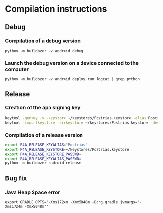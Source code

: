 # Compilation instructions

## Debug

### Compilation of a debug version

`python -m buildozer -v android debug`

### Launch the debug version on a device connected to the computer

`python -m buildozer -v android deploy run logcat | grep python`

## Release

### Creation of the app signing key

```bash
keytool -genkey -v -keystore ~/keystores/Postrias.keystore -alias Postrias -keyalg RSA -keysize 2048 -validity 10000
keytool -importkeystore -srckeystore ~/keystores/Postrias.keystore -destkeystore ~/keystores/Postrias.keystore -deststoretype pkcs12
```

### Compilation of a release version

```bash
export P4A_RELEASE_KEYALIAS="Postrias"
export P4A_RELEASE_KEYSTORE=~/keystores/Postrias.keystore
export P4A_RELEASE_KEYSTORE_PASSWD=
export P4A_RELEASE_KEYALIAS_PASSWD=
python -m buildozer android release
```

## Bug fix

### Java Heap Space error

`export GRADLE_OPTS="-Xms1724m -Xmx5048m -Dorg.gradle.jvmargs='-Xms1724m -Xmx5048m'"`